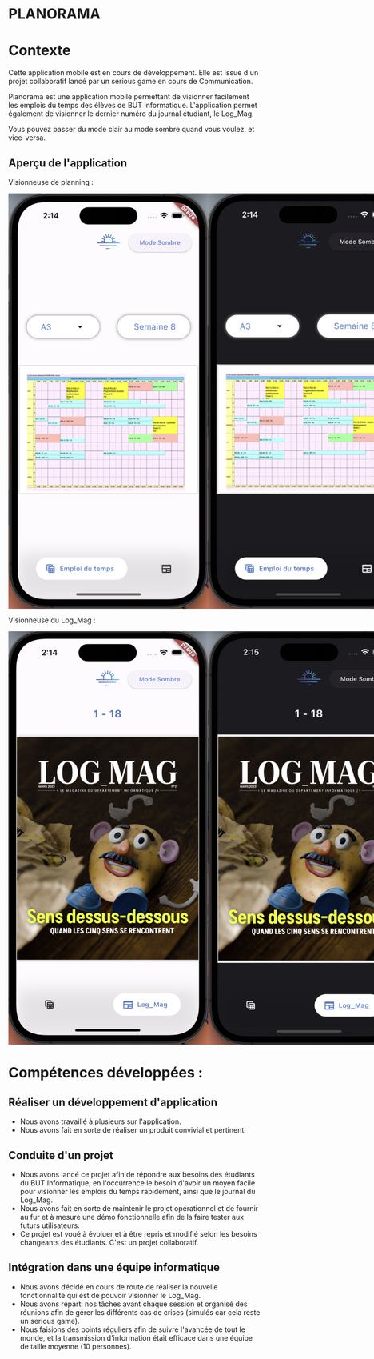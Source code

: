 # PLANORAMA

# Contexte

Cette application mobile est en cours de développement. Elle est issue d'un projet collaboratif lancé par un serious game en cours de Communication.

Planorama est une application mobile permettant de visionner facilement les emplois du temps des élèves de BUT Informatique.
L'application permet également de visionner le dernier numéro du journal étudiant, le Log_Mag.

Vous pouvez passer du mode clair au mode sombre quand vous voulez, et vice-versa.

## Aperçu de l'application

Visionneuse de planning :


<div style="display: flex; justify-content: space-between;">
    <img src="https://github.com/coperency/edt_unilim/blob/dev/readme_images/screens/planning1.png" width="400">
    <img src="https://github.com/coperency/edt_unilim/blob/dev/readme_images/screens/planning2.png" width="400">
</div>

Visionneuse du Log_Mag :

<div style="display: flex; justify-content: space-between;">
    <img src="https://github.com/coperency/edt_unilim/blob/dev/readme_images/screens/mag1.png" width="400">
    <img src="https://github.com/coperency/edt_unilim/blob/dev/readme_images/screens/mag2.png" width="400">
</div>

# Compétences développées :

## Réaliser un développement d'application
- Nous avons travaillé à plusieurs sur l'application.
- Nous avons fait en sorte de réaliser un produit convivial et pertinent.

## Conduite d'un projet
- Nous avons lancé ce projet afin de répondre aux besoins des étudiants du BUT Informatique, en l'occurrence le besoin d'avoir un moyen facile pour visionner les emplois du temps rapidement, ainsi que le journal du Log_Mag.
- Nous avons fait en sorte de maintenir le projet opérationnel et de fournir au fur et à mesure une démo fonctionnelle afin de la faire tester aux futurs utilisateurs.
- Ce projet est voué à évoluer et à être repris et modifié selon les besoins changeants des étudiants. C'est un projet collaboratif.

## Intégration dans une équipe informatique
- Nous avons décidé en cours de route de réaliser la nouvelle fonctionnalité qui est de pouvoir visionner le Log_Mag.
- Nous avons réparti nos tâches avant chaque session et organisé des réunions afin de gérer les différents cas de crises (simulés car cela reste un serious game).
- Nous faisions des points réguliers afin de suivre l'avancée de tout le monde, et la transmission d'information était efficace dans une équipe de taille moyenne (10 personnes).


